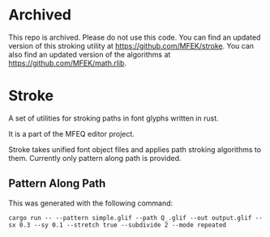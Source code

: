 # Archived

This repo is archived. Please do not use this code. You can find an updated version of this stroking utility at https://github.com/MFEK/stroke. You can also find an updated version of the algorithms at https://github.com/MFEK/math.rlib.

# Stroke
A set of utilities for stroking paths in font glyphs written in rust.

It is a part of the MFEQ editor project.

Stroke takes unified font object files and applies path stroking algorithms to them. Currently only pattern along path is provided.

## Pattern Along Path

This was generated with the following command:

```
cargo run -- --pattern simple.glif --path Q_.glif --out output.glif --sx 0.3 --sy 0.1 --stretch true --subdivide 2 --mode repeated
```
